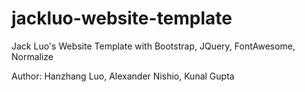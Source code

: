 # jackluo-website-template

Jack Luo's Website Template with Bootstrap, JQuery, FontAwesome, Normalize

Author: Hanzhang Luo, Alexander Nishio, Kunal Gupta
